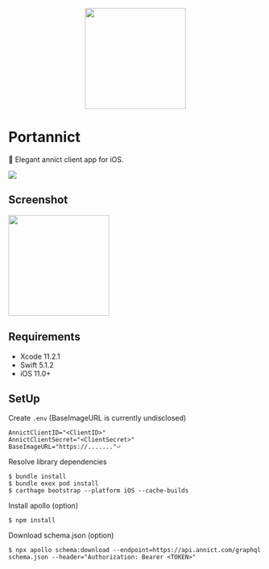 <p align="center">
  <img src="https://i.imgur.com/DLOp6Va.pngg" width=200>
</p>

# Portannict
:iphone: Elegant annict client app for iOS. 

<a href="https://apps.apple.com/jp/app/portannict/id1205227187?mt=8"><img src="https://linkmaker.itunes.apple.com/ja-jp/badge-lrg.svg?releaseDate=2017-03-30&kind=iossoftware&bubble=ios_apps"></a>

## Screenshot

<img src="https://i.imgur.com/HujaqTd.png" width=200>

## Requirements
- Xcode 11.2.1
- Swift 5.1.2
- iOS 11.0+

## SetUp

Create `.env` (BaseImageURL is currently undisclosed)
```
AnnictClientID="<ClientID>"
AnnictClientSecret="<ClientSecret>"
BaseImageURL="https://......."⏎
```

Resolve library dependencies
```
$ bundle install
$ bundle exex pod install
$ carthage bootstrap --platform iOS --cache-builds
```

Install apollo (option)
```
$ npm install
```

Download schema.json (option)
```
$ npx apollo schema:download --endpoint=https://api.annict.com/graphql schema.json --header="Authorization: Bearer <TOKEN>"
```
